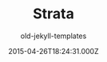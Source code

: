 ---
title: Strata
github: https://github.com/CloudCannon/Strata-Jekyll-Theme
demo: https://html5up.net/strata
author: old-jekyll-templates
ssg:
  - Jekyll
cms:
  - No Cms
date: 2015-04-26T18:24:31.000Z
github_branch: master
stale: true
---
